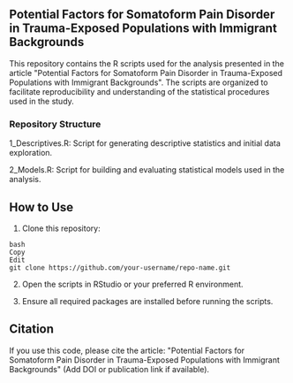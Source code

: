 ## Potential Factors for Somatoform Pain Disorder in Trauma-Exposed Populations with Immigrant Backgrounds
This repository contains the R scripts used for the analysis presented in the article "Potential Factors for Somatoform Pain Disorder in Trauma-Exposed Populations with Immigrant Backgrounds". The scripts are organized to facilitate reproducibility and understanding of the statistical procedures used in the study.

### Repository Structure
1_Descriptives.R: Script for generating descriptive statistics and initial data exploration.

2_Models.R: Script for building and evaluating statistical models used in the analysis.

## How to Use
1. Clone this repository:

```
bash
Copy
Edit
git clone https://github.com/your-username/repo-name.git
```

2. Open the scripts in RStudio or your preferred R environment.

3. Ensure all required packages are installed before running the scripts.

## Citation
If you use this code, please cite the article: "Potential Factors for Somatoform Pain Disorder in Trauma-Exposed Populations with Immigrant Backgrounds" (Add DOI or publication link if available).
